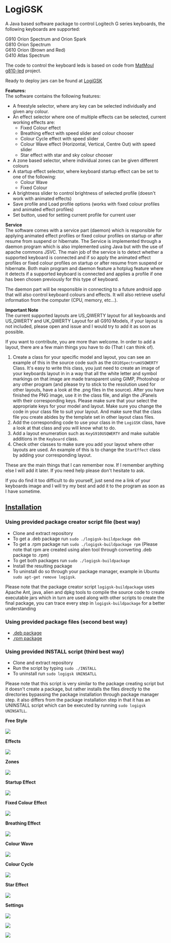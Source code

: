 # LogiGSK

A Java based software package to control Logitech G series keyboards, the following keyboards are supported:

G910 Orion Spectrum and Orion Spark </br>
G810 Orion Spectrum </br>
G610 Orion (Brown and Red) </br>
G410 Atlas Spectrum </br>

The code to control the keyboard leds is based on code from <a href="https://github.com/MatMoul">MatMoul</a> <a href="https://github.com/MatMoul/g810-led">g810-led</a> project.

Ready to deploy jars can be found at <a href="https://sites.google.com/mohamadsaada.com/logigsk/home">LogiGSK</a>

<b>Features:</b> </br>
The software contains the following features:
<ul>
  <li>A freestyle selector, where any key can be selected individually and given any colour.</li>
  <li>An effect selector where one of multiple effects can be selected, current working effects are:
    <ul>
      <li>Fixed Colour effect</li>      
      <li>Breathing effect with speed slider and colour chooser</li>
      <li>Colour Cycle effect with speed slider</li>
      <li>Colour Wave effect (Horizontal, Vertical, Centre Out) with speed slider</li>
      <li>Star effect with star and sky colour chooser</li>
    </ul>
  </li>
  <li>A zone based selector, where individual zones can be given different colours</li>
  <li>A startup effect selector, where keyboard startup effect can be set to one of the following:
    <ul>
      <li>Colour Wave</li>
      <li>Fixed Colour</li>
    </ul>
  </li>
  <li>A brightness slider to control brightness of selected profile (doesn't work with animated effects)</li>
  <li>Save profile and Load profile options (works with fixed colour profiles and animated effect profiles)</li>
  <li>Set button, used for setting current profile for current user</li>
</ul>

<b>Service</b> </br>
The software comes with a service part (daemon) which is responsible for applying animated effect profiles or fixed colour profiles on startup or after resume from suspend or hibernate. The Service is implemented through a daemon program which is also implemented using Java but with the use of apache commons JSVC. 
The main job of the service is to detect whether a supported keyboard is connected and if so apply the animated effect profiles or fixed colour profiles on startup or after resume from suspend or hibernate. 
Both main program and daemon feature a hotplug feature where it detects if a supported keyboard is connected and applies a profile if one has been chosen previously for this type of keyboard. </br>

The daemon part will be responsible in connecting to a future android app that will also control keyboard colours and effects. It will also retrieve useful information from the computer (CPU, memory, etc...).


<b>Important Note</b> </br>
The current supported layouts are US_QWERTY layout for all keyboards and US_QWERTY and UK_QWERTY Layout for all G910 Models, if your layout is not included, please open and issue and I would try to add it as soon as possible.

If you want to contribute, you are more than welcome. In order to add a layout, there are a few main things you have to do (That I can think of). 

1. Create a class for your specific model and layout, you can see an example of this in the source code such as the `G910SpectrumUSQWERTY` Class. It's easy to write this class, you just need to create an image of your keyboards layout in in a way that all the white letter and symbol markings on that image are made transparent using GIMP, Photoshop or any other program (and please try to stick to the resolution used for other layouts, have a look at the .png files in the source). After you have finished the PNG image, use it in the class file, and align the JPanels with their corresponding keys. Please make sure that your select the appropriate keys for your model and layout. Make sure you change the code in your class file to suit your layout. And make sure that the class file you create abides by the template set in other layout class files.
2. Add the corresponding code to use your class in  the `LogiGSK` class, have a look at that class and you will know what to do.
3. Add a layout enumeration such as `KeyG910USQWERTY` and make suitable additions in the `Keyboard` class.
4. Check other classes to make sure you add your layout where other layouts are used. An example of this is to change the `StarEffect` class by adding your corresponding layout.

These are the main things that I can remember now. If I remember anything else I will add it later. If you need help please don't hesitate to ask.

If you do find it too difficult to do yourself, just send me a link of your keyboards image and I will try my best and add it to the program as soon as I have sometime.


<a href="https://github.com/MohamadSaada/LogiGSK/wiki/Installation"><h2><b>Installation</b></h2></a>

### Using provided package creator script file (best way)
* Clone and extract repository 
* To get a .deb package run `sudo ./logigsk-buildpackage deb`
* To get a .rpm package run `sudo ./logigsk-buildpackage rpm` (Please note that rpm are created using alien tool through converting .deb package to .rpm)
* To get both packages run `sudo ./logigsk-buildpackage`
* Install the resulting package
* To uninstall do so through your package manager, example in Ubuntu `sudo apt-get remove logigsk`.

Please note that the package creator script `logigsk-buildpackage` uses Apache Ant, java, alien and dpkg tools to compile the source code to create executable jars which in turn are used along with other scripts to create the final package, you can trace every step in `logigsk-buildpackage` for a better understanding

### Using provided package files (second best way)
* [.deb package](https://drive.google.com/open?id=0B9Jw3nU_1quKcnlMTEZsbFl3Q0E)
* [.rpm package](https://drive.google.com/open?id=0B9Jw3nU_1quKMWNzRm5LOXAwVzQ)

### Using provided INSTALL script (third best way)
* Clone and extract repository
* Run the script by typing `sudo ./INSTALL`
* To uninstall run `sudo logigsk UNINSATLL`

Please note that this script is very similar to the package creating script but it doesn't create a package, but rather installs the files directly to the directories bypassing the package installation through package manager step. it also differs from the package installation step in that it has an UNINSTALL script which can be executed by running `sudo logigsk UNINSATLL`.

<b>Free Style</b> </br></br>
<img src="https://raw.githubusercontent.com/MohamadSaada/LogiGSK/master/SampleImages/LogitechGSeriesKeyboardSoftware_1.png"> </br>

<b>Effects</b> </br></br>
<img src="https://raw.githubusercontent.com/MohamadSaada/LogiGSK/master/SampleImages/LogitechGSeriesKeyboardSoftware_2.png"> </br>

<b>Zones</b> </br></br>
<img src="https://raw.githubusercontent.com/MohamadSaada/LogiGSK/master/SampleImages/LogitechGSeriesKeyboardSoftware_3.png"> </br>

<b>Startup Effect</b> </br></br>
<img src="https://raw.githubusercontent.com/MohamadSaada/LogiGSK/master/SampleImages/LogitechGSeriesKeyboardSoftware_4.png"> </br>

<b>Fixed Colour Effect</b> </br></br>
<img src="https://raw.githubusercontent.com/MohamadSaada/LogiGSK/master/SampleImages/LogitechGSeriesKeyboardSoftware_FixedColour.png"> </br>

<b>Breathing Effect</b> </br></br>
<img src="https://raw.githubusercontent.com/MohamadSaada/LogiGSK/master/SampleImages/LogitechGSeriesKeyboardSoftware_Breathing.png"> </br>

<b>Colour Wave</b> </br></br>
<img src="https://raw.githubusercontent.com/MohamadSaada/LogiGSK/master/SampleImages/LogitechGSeriesKeyboardSoftware_ColourWave.png"> </br>

<b>Colour Cycle</b> </br></br>
<img src="https://raw.githubusercontent.com/MohamadSaada/LogiGSK/master/SampleImages/LogitechGSeriesKeyboardSoftware_ColourCycle.png"> </br>

<b>Star Effect</b> </br></br>
<img src="https://raw.githubusercontent.com/MohamadSaada/LogiGSK/master/SampleImages/LogitechGSeriesKeyboardSoftware_Star.png"> </br>

<b>Settings</b> </br></br>
<img src="https://raw.githubusercontent.com/MohamadSaada/LogiGSK/master/SampleImages/LogitechGSeriesKeyboardSoftware_Settings_1.png"> </br>

<img src="https://raw.githubusercontent.com/MohamadSaada/LogiGSK/master/SampleImages/LogitechGSeriesKeyboardSoftware_Settings_2.png"> </br>

<img src="https://raw.githubusercontent.com/MohamadSaada/LogiGSK/master/SampleImages/LogitechGSeriesKeyboardSoftware_Settings_3.png"> </br>

